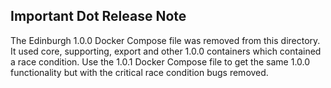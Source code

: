 ## Important Dot Release Note
The Edinburgh 1.0.0 Docker Compose file was removed from this directory.  It used core, supporting, export and other 1.0.0 containers which contained a race condition.  Use the 1.0.1 Docker Compose file to get the same 1.0.0 functionality but with the critical race condition bugs removed.
